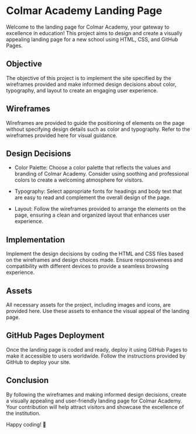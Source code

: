 # Colmar Academy Landing Page
Welcome to the landing page for Colmar Academy, your gateway to excellence in education! This project aims to design and create a visually appealing landing page for a new school using HTML, CSS, and GitHub Pages.

## Objective
The objective of this project is to implement the site specified by the wireframes provided and make informed design decisions about color, typography, and layout to create an engaging user experience.

## Wireframes
Wireframes are provided to guide the positioning of elements on the page without specifying design details such as color and typography. Refer to the wireframes provided here for visual guidance.

## Design Decisions
+ Color Palette: Choose a color palette that reflects the values and branding of Colmar Academy. Consider using soothing and professional colors to create a welcoming atmosphere for visitors.

+ Typography: Select appropriate fonts for headings and body text that are easy to read and complement the overall design of the page.

+ Layout: Follow the wireframes provided to arrange the elements on the page, ensuring a clean and organized layout that enhances user experience.

## Implementation
Implement the design decisions by coding the HTML and CSS files based on the wireframes and design choices made. Ensure responsiveness and compatibility with different devices to provide a seamless browsing experience.

## Assets
All necessary assets for the project, including images and icons, are provided here. Use these assets to enhance the visual appeal of the landing page.

## GitHub Pages Deployment
Once the landing page is coded and ready, deploy it using GitHub Pages to make it accessible to users worldwide. Follow the instructions provided by GitHub to deploy your site.

## Conclusion
By following the wireframes and making informed design decisions, create a visually appealing and user-friendly landing page for Colmar Academy. Your contribution will help attract visitors and showcase the excellence of the institution.

Happy coding! 🚀
